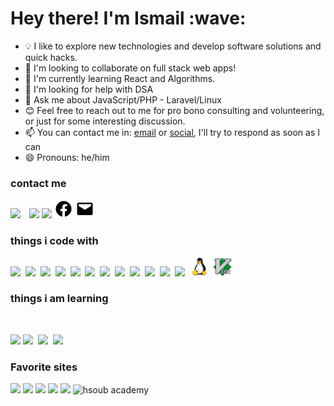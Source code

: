 
<!--
### Hi there 👋

**ismailSadouki/ismailSadouki** is a ✨ _special_ ✨ repository because its `README.md` (this file) appears on your GitHub profile.

Here are some ideas to get you started:

- 🔭 I’m currently working on ...
- 🌱 I’m currently learning ...
- 👯 I’m looking to collaborate on ...
- 🤔 I’m looking for help with ...
- 💬 Ask me about ...
- 📫 How to reach me: ...
- 😄 Pronouns: s
- ⚡ Fun fact: ...

-->

<h1>Hey there! I'm Ismail :wave:</h1>

 - 💡 I like to explore new technologies and develop software solutions and quick hacks.
 - 👯 I'm looking to collaborate on full stack web apps!
 - 🌱 I'm currently learning React and Algorithms.
 - 🤔 I'm looking for help with DSA
 - 💬 Ask me about JavaScript/PHP - Laravel/Linux
 - 😊 Feel free to reach out to me for pro bono consulting and volunteering, or just for some interesting discussion.
 - 📫 You can contact me in: [email](mailto:ismai.sadouki@protonmail.com) or [social](#social), I'll try to respond as soon as I can
 - 😄 Pronouns: he/him
 <!--
 - ⚡ Fun fact: I have a [tumblr blog](https://art.khaleelgibran.com) filled with my artwork!
-->

<h3 id="social">contact me</h3>

<a href="//github.com/ismailSadouki/"><img src="https://raw.githubusercontent.com/hussainweb/hussainweb/main/icons/github.png" width="30px" style="width: 30px;margin-right: 10px;" /></a>
<a href="//twitter.com/sadouki_ismail"><img src="https://raw.githubusercontent.com/hussainweb/hussainweb/main/icons/twitter.png" width="30px" /></a>
<a href="//instagram.com/ismail_sadouki"><img src="https://raw.githubusercontent.com/hussainweb/hussainweb/main/icons/instagram.png" width="30px" /></a>
<a href="//www.facebook.com/profile.php?id=100034663145146"><img src="https://raw.githubusercontent.com/Automattic/social-logos/master/svg-min/facebook.svg" width="30px" /></a>
<a href="mailto:ismai.sadouki@protonmail.com"><img src="https://raw.githubusercontent.com/Automattic/social-logos/master/svg-min/mail.svg" width="30px" /></a>

<h3>things i code with</h3>

<span><img src="https://cdn.jsdelivr.net/gh/devicons/devicon@latest/icons/html5/html5-plain.svg" width="30px"></span>&nbsp;
<span><img src="https://cdn.jsdelivr.net/gh/devicons/devicon@latest/icons/css3/css3-plain.svg" width="30px"></span>&nbsp;
<span><img src="https://cdn.jsdelivr.net/gh/devicons/devicon@latest/icons/bootstrap/bootstrap-plain.svg" width="30px"></span>&nbsp;
<span><img src="https://cdn.jsdelivr.net/gh/devicons/devicon@latest/icons/javascript/javascript-original.svg" width="30px"></span>&nbsp;
<span><img src="https://cdn.jsdelivr.net/gh/devicons/devicon@latest/icons/php/php-plain.svg" width="30px"></span>&nbsp;
<span><img src="https://cdn.jsdelivr.net/gh/devicons/devicon@latest/icons/laravel/laravel-plain.svg" width="30px"></span>&nbsp;
<span><img src="https://cdn.jsdelivr.net/gh/devicons/devicon@latest/icons/mysql/mysql-original.svg" width="30px"></span>&nbsp;
<span><img src="https://raw.githubusercontent.com/hussainweb/hussainweb/main/icons/composer.png" width="30px"></span>&nbsp;
<span><img src="https://cdn.jsdelivr.net/gh/devicons/devicon@latest/icons/git/git-original.svg" width="30px"></span>&nbsp;
<span><img src="https://raw.githubusercontent.com/hussainweb/hussainweb/main/icons/github.png" width="30px"></span>&nbsp;
<span><img src="https://raw.githubusercontent.com/hussainweb/hussainweb/main/icons/gitlab.png" width="30px"></span>&nbsp;
<span><img src="https://raw.githubusercontent.com/hussainweb/hussainweb/main/icons/vscode.png" width="30px"></span>&nbsp;
<span><img src="https://raw.githubusercontent.com/devicons/devicon/v2.15.1/icons/linux/linux-original.svg" width="30px"></span>&nbsp;
<span><img src="https://raw.githubusercontent.com/devicons/devicon/v2.15.1/icons/vim/vim-original.svg" width="30px"></span>&nbsp;

<h3>things i am learning </h3>

<br>

<span><img src="https://cdn.jsdelivr.net/gh/devicons/devicon@latest/icons/javascript/javascript-original.svg" width="30px"></span>&nbsp;<span><img src="https://cdn.jsdelivr.net/gh/devicons/devicon@latest/icons/vuejs/vuejs-original.svg" width="30px"></span>&nbsp;
<span><img src="https://cdn.jsdelivr.net/gh/devicons/devicon@latest/icons/typescript/typescript-original.svg" width="30px"></span>&nbsp;
<span><img src="https://cdn.jsdelivr.net/gh/devicons/devicon@latest/icons/react/react-original.svg" width="30px"></span>&nbsp;

<h3>Favorite sites</h3>

<span><img height="20" src="https://cdn.jsdelivr.net/npm/simple-icons@3.12.2/icons/github.svg"></span>
<span><img height="20" src="https://cdn.jsdelivr.net/npm/simple-icons@3.12.2/icons/google.svg"></span>
<span><img height="20" src="https://cdn.jsdelivr.net/npm/simple-icons@3.12.2/icons/stackoverflow.svg"></span>
<span><img height="20" src="https://cdn.jsdelivr.net/npm/simple-icons@3.12.2/icons/freecodecamp.svg"></span>
<span><img height="20" src="https://cdn.jsdelivr.net/npm/simple-icons@3.12.2/icons/w3c.svg"></span>
<span><img height="20" src="https://academy.hsoub.com/uploads/monthly_2016_01/SiteLogo-346x108.png.dd3bdd5dfa0e4a7099ebc51f8484032e.png" alt="hsoub academy"></span>

